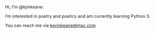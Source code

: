 Hi, I’m @kjmkeane.

I’m interested in poetry and poetics and am currently learning Python 3.

You can reach me via kevinkeane@mac.com

<!---
kjmkeane/kjmkeane is a ✨ special ✨ repository because its `README.md` (this file) appears on your GitHub profile.
You can click the Preview link to take a look at your changes.
--->
